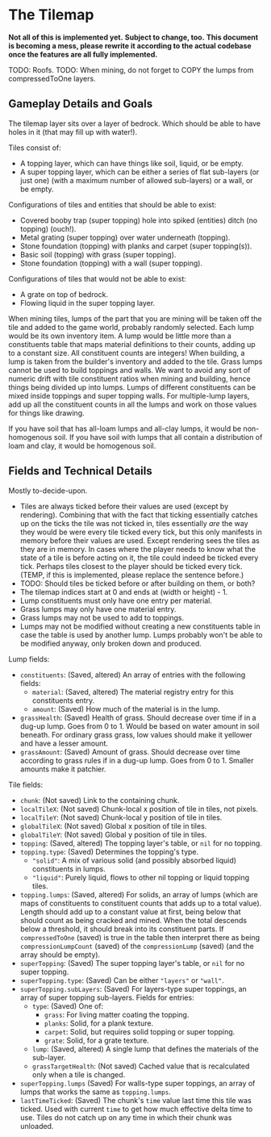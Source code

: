 # The Tilemap

**Not all of this is implemented yet.**
**Subject to change, too.**
**This document is becoming a mess, please rewrite it according to the actual codebase once the features are all fully implemented.**

TODO: Roofs.
TODO: When mining, do not forget to COPY the lumps from compressedToOne layers.

## Gameplay Details and Goals

The tilemap layer sits over a layer of bedrock.
Which should be able to have holes in it (that may fill up with water!).

Tiles consist of:
- A topping layer, which can have things like soil, liquid, or be empty.
- A super topping layer, which can be either a series of flat sub-layers (or just one) (with a maximum number of allowed sub-layers) or a wall, or be empty.

Configurations of tiles and entities that should be able to exist:
- Covered booby trap (super topping) hole into spiked (entities) ditch (no topping) (ouch!).
- Metal grating (super topping) over water underneath (topping).
- Stone foundation (topping) with planks and carpet (super topping(s)).
- Basic soil (topping) with grass (super topping).
- Stone foundation (topping) with a wall (super topping).

Configurations of tiles that would not be able to exist:
- A grate on top of bedrock.
- Flowing liquid in the super topping layer.

When mining tiles, lumps of the part that you are mining will be taken off the tile and added to the game world, probably randomly selected.
Each lump would be its own inventory item.
A lump would be little more than a constituents table that maps material definitions to their counts, adding up to a constant size.
All constituent counts are integers!
When building, a lump is taken from the builder's inventory and added to the tile.
Grass lumps cannot be used to build toppings and walls.
We want to avoid any sort of numeric drift with tile constituent ratios when mining and building, hence things being divided up into lumps.
Lumps of different constituents can be mixed inside toppings and super topping walls.
For multiple-lump layers, add up all the constituent counts in all the lumps and work on those values for things like drawing.

If you have soil that has all-loam lumps and all-clay lumps, it would be non-homogenous soil.
If you have soil with lumps that all contain a distribution of loam and clay, it would be homogenous soil.

## Fields and Technical Details

Mostly to-decide-upon.

- Tiles are always ticked before their values are used (except by rendering).
	Combining that with the fact that ticking essentially catches up on the ticks the tile was not ticked in, tiles essentially *are* the way they would be were every tile ticked every tick, but this only manifests in memory before their values are used.
	Except rendering sees the tiles as they are in memory.
	In cases where the player needs to know what the state of a tile is before acting on it, the tile could indeed be ticked every tick.
	Perhaps tiles closest to the player should be ticked every tick.
	(TEMP, if this is implemented, please replace the sentence before.)
- TODO: Should tiles be ticked before or after building on them, or both?
- The tilemap indices start at 0 and ends at (width or height) - 1.
- Lump constituents must only have one entry per material.
- Grass lumps may only have one material entry.
- Grass lumps may not be used to add to toppings.
- Lumps may not be modified without creating a new constituents table in case the table is used by another lump.
	Lumps probably won't be able to be modified anyway, only broken down and produced.

Lump fields:
- `constituents`: (Saved, altered) An array of entries with the following fields:
	- `material`: (Saved, altered) The material registry entry for this constituents entry.
	- `amount`: (Saved) How much of the material is in the lump.
- `grassHealth`: (Saved) Health of grass.
	Should decrease over time if in a dug-up lump.
	Goes from 0 to 1.
	Would be based on water amount in soil beneath.
	For ordinary grass grass, low values should make it yellower and have a lesser amount.
- `grassAmount`: (Saved) Amount of grass.
	Should decrease over time according to grass rules if in a dug-up lump.
	Goes from 0 to 1.
	Smaller amounts make it patchier.

Tile fields:
- `chunk`: (Not saved) Link to the containing chunk.
- `localTileX`: (Not saved) Chunk-local x position of tile in tiles, not pixels.
- `localTileY`: (Not saved) Chunk-local y position of tile in tiles.
- `globalTileX`: (Not saved) Global x position of tile in tiles.
- `globalTileY`: (Not saved) Global y position of tile in tiles.
- `topping`: (Saved, altered) The topping layer's table, or `nil` for no topping.
- `topping.type`: (Saved) Determines the topping's type.
	- `"solid"`: A mix of various solid (and possibly absorbed liquid) constituents in lumps.
	- `"liquid"`: Purely liquid, flows to other nil topping or liquid topping tiles.
- `topping.lumps`: (Saved, altered) For solids, an array of lumps (which are maps of constituents to constituent counts that adds up to a total value).
	Length should add up to a constant value at first, being below that should count as being cracked and mined.
	When the total descends below a threshold, it should break into its constituent parts.
	If `compressedToOne` (saved) is true in the table then interpret there as being `compressionLumpCount` (saved) of the `compressionLump` (saved) (and the array should be empty).
- `superTopping`: (Saved) The super topping layer's table, or `nil` for no super topping.
- `superTopping.type`: (Saved) Can be either `"layers"` or `"wall"`.
- `superTopping.subLayers`: (Saved) For layers-type super toppings, an array of super topping sub-layers.
	Fields for entries:
	- `type`: (Saved) One of:
		- `grass`: For living matter coating the topping.
		- `planks`: Solid, for a plank texture.
		- `carpet`: Solid, but requires solid topping or super topping.
		- `grate`: Solid, for a grate texture.
	- `lump`: (Saved, altered) A single lump that defines the materials of the sub-layer.
	- `grassTargetHealth`: (Not saved) Cached value that is recalculated only when a tile is changed.
- `superTopping.lumps` (Saved) For walls-type super toppings, an array of lumps that works the same as `topping.lumps`.
- `lastTimeTicked`: (Saved) The chunk's `time` value last time this tile was ticked.
	Used with current `time` to get how much effective delta time to use.
	Tiles do not catch up on any time in which their chunk was unloaded.